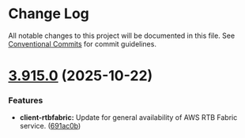 # Change Log

All notable changes to this project will be documented in this file.
See [Conventional Commits](https://conventionalcommits.org) for commit guidelines.

# [3.915.0](https://github.com/aws/aws-sdk-js-v3/compare/v3.914.0...v3.915.0) (2025-10-22)


### Features

* **client-rtbfabric:** Update for general availability of AWS RTB Fabric service. ([691ac0b](https://github.com/aws/aws-sdk-js-v3/commit/691ac0b2cf573fd9467140e3cb79d969f0b6c44f))
